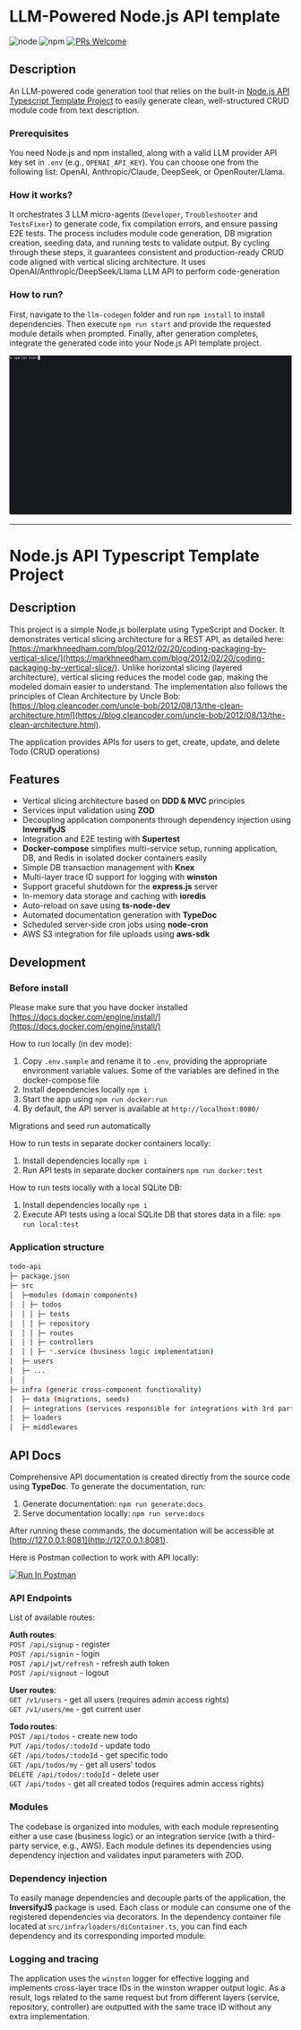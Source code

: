 # LLM-Powered Node.js API template

![node](https://img.shields.io/badge/node-v14.21.3--v20.15.1-brightgreen) ![npm](https://img.shields.io/badge/npm-v6.14.18-blue) [![PRs Welcome](https://img.shields.io/badge/PRs-welcome-brightgreen.svg?style=flat-square)](https://makeapullrequest.com/)

## Description
An LLM-powered code generation tool that relies on the built-in [Node.js API Typescript Template Project](#nodejs-api-typescript-template-project) to easily generate clean, well-structured CRUD module code from text description.


### Prerequisites
You need Node.js and npm installed, along with a valid LLM provider API key set in `.env` (e.g., `OPENAI_API_KEY`). You can choose one from the following list: OpenAI, Anthropic/Claude, DeepSeek, or OpenRouter/Llama.

### How it works?
It orchestrates 3 LLM micro-agents (`Developer`, `Troubleshooter` and `TestsFixer`) to generate code, fix compilation errors, and ensure passing E2E tests. The process includes module code generation, DB migration creation, seeding data, and running tests to validate output. By cycling through these steps, it guarantees consistent and production-ready CRUD code aligned with vertical slicing architecture. It uses OpenAI/Anthropic/DeepSeek/Llama LLM API to perform code-generation

### How to run?
First, navigate to the `llm-codegen` folder and run `npm install` to install dependencies. Then execute `npm run start` and provide the requested module details when prompted. Finally, after generation completes, integrate the generated code into your Node.js API template project.



![LLMCodegenDemo](./llm-codegen/LLMCodegenDemo.gif)

---

# Node.js API Typescript Template Project

## Description

This project is a simple Node.js boilerplate using TypeScript and Docker. It demonstrates vertical slicing architecture for a REST API, as detailed here: [https://markhneedham.com/blog/2012/02/20/coding-packaging-by-vertical-slice/](https://markhneedham.com/blog/2012/02/20/coding-packaging-by-vertical-slice/). Unlike horizontal slicing (layered architecture), vertical slicing reduces the model code gap, making the modeled domain easier to understand. The implementation also follows the principles of Clean Architecture by Uncle Bob: [https://blog.cleancoder.com/uncle-bob/2012/08/13/the-clean-architecture.html](https://blog.cleancoder.com/uncle-bob/2012/08/13/the-clean-architecture.html).

The application provides APIs for users to get, create, update, and delete Todo (CRUD operations)

## Features

- Vertical slicing architecture based on **DDD & MVC** principles
- Services input validation using **ZOD**
- Decoupling application components through dependency injection using **InversifyJS**
- Integration and E2E testing with **Supertest**
- **Docker-compose** simplifies multi-service setup, running application, DB, and Redis in isolated docker containers easily
- Simple DB transaction management with **Knex**
- Multi-layer trace ID support for logging with **winston**
- Support graceful shutdown for the **express.js** server
- In-memory data storage and caching with **ioredis**
- Auto-reload on save using **ts-node-dev**
- Automated documentation generation with **TypeDoc**
- Scheduled server-side cron jobs using **node-cron**
- AWS S3 integration for file uploads using **aws-sdk**


## Development

### Before install

Please make sure that you have docker installed [https://docs.docker.com/engine/install/](https://docs.docker.com/engine/install/)

How to run locally (in dev mode):

1. Copy `.env.sample` and rename it to `.env`, providing the appropriate environment variable values. Some of the variables are defined in the docker-compose file
2. Install dependencies locally `npm i`
3. Start the app using `npm run docker:run`
4. By default, the API server is available at `http://localhost:8080/`

Migrations and seed run automatically

How to run tests in separate docker containers locally:

1. Install dependencies locally `npm i`
2. Run API tests in separate docker containers `npm run docker:test`

How to run tests locally with a local SQLite DB:

1. Install dependencies locally `npm i`
2. Execute API tests using a local SQLite DB that stores data in a file: `npm run local:test`


### Application structure

```bash
todo-api
├─ package.json
├─ src
│  ├─modules (domain components)
│  │ ├─ todos
│  │ │ ├─ tests
│  │ │ ├─ repository
│  │ │ ├─ routes
│  │ │ ├─ controllers
│  │ │ ├─ *.service (business logic implementation)
│  ├─ users
│  ├─ ...
│  │
├─ infra (generic cross-component functionality)
│  ├─ data (migrations, seeds)
│  ├─ integrations (services responsible for integrations with 3rd party services - belong to repository layer)
│  ├─ loaders
│  ├─ middlewares
```


## API Docs
Comprehensive API documentation is created directly from the source code using **TypeDoc**. To generate the documentation, run:

1. Generate documentation: `npm run generate:docs`
2. Serve documentation locally: `npm run serve:docs`

After running these commands, the documentation will be accessible at [http://127.0.0.1:8081](http://127.0.0.1:8081).

Here is Postman collection to work with API locally:

[<img src="https://run.pstmn.io/button.svg" alt="Run In Postman" style="width: 128px; height: 32px;">](https://app.getpostman.com/run-collection/429508-4b29a48c-b45d-4d09-912f-83090fd70b5e?action=collection%2Ffork&source=rip_markdown&collection-url=entityId%3D429508-4b29a48c-b45d-4d09-912f-83090fd70b5e%26entityType%3Dcollection%26workspaceId%3Dcb523e15-e316-4367-a52b-6caab455c64a)

### API Endpoints

List of available routes:

**Auth routes**:\
`POST /api/signup` - register\
`POST /api/signin` - login\
`POST /api/jwt/refresh` - refresh auth token\
`POST /api/signout` - logout

**User routes**:\
`GET /v1/users` - get all users (requires admin access rights)\
`GET /v1/users/me` - get current user

**Todo routes**:\
`POST /api/todos` - create new todo\
`PUT /api/todos/:todoId` - update todo\
`GET /api/todos/:todoId` - get specific todo\
`GET /api/todos/my` - get all users' todos\
`DELETE /api/todos/:todoId` - delete user\
`GET /api/todos` - get all created todos (requires admin access rights)


### Modules

The codebase is organized into modules, with each module representing either a use case (business logic) or an integration service (with a third-party service, e.g., AWS). Each module defines its dependencies using dependency injection and validates input parameters with ZOD.

### Dependency injection

To easily manage dependencies and decouple parts of the application, the **InversifyJS** package is used. Each class or module can consume one of the registered dependencies via decorators. In the dependency container file located at `src/infra/loaders/diContainer.ts`, you can find each dependency and its corresponding imported module.

### Logging and tracing

The application uses the `winston` logger for effective logging and implements cross-layer trace IDs in the winston wrapper output logic. As a result, logs related to the same request but from different layers (service, repository, controller) are outputted with the same trace ID without any extra implementation. 

